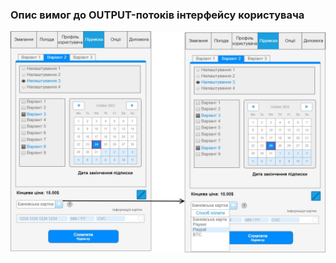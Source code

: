 ### Опис вимог до OUTPUT-потоків інтерфейсу користувача

![image](https://github.com/oleksandrblazhko/ai204-evchev/blob/ai204-evchev_with_laboratory_work_3/1-SoftwareRequirements/1.4-FuncNonFuncRequirements/1.4.4-NFRUserInterfaceOUTPUT/WireframeDesign.jpg)
